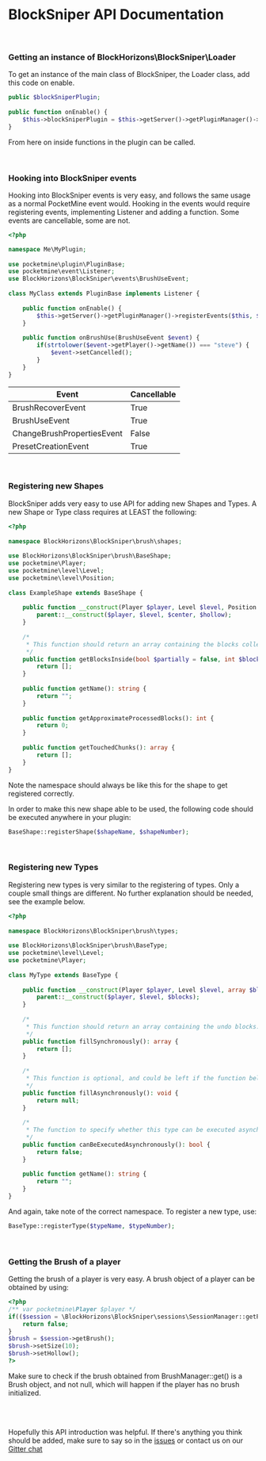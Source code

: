 # BlockSniper API Documentation

<br>

### Getting an instance of BlockHorizons\BlockSniper\Loader
To get an instance of the main class of BlockSniper, the Loader class, add this code on enable.
```php
public $blockSniperPlugin;
  
public function onEnable() {
    $this->blockSniperPlugin = $this->getServer()->getPluginManager()->getPlugin("BlockSniper");
}
```
From here on inside functions in the plugin can be called.

<br>

### Hooking into BlockSniper events
Hooking into BlockSniper events is very easy, and follows the same usage as a normal PocketMine event would. Hooking in the events would require registering events, implementing Listener and adding a function. Some events are cancellable, some are not.
```php
<?php

namespace Me\MyPlugin;
    
use pocketmine\plugin\PluginBase;
use pocketmine\event\Listener;
use BlockHorizons\BlockSniper\events\BrushUseEvent;
    
class MyClass extends PluginBase implements Listener {
    
    public function onEnable() {
        $this->getServer()->getPluginManager()->registerEvents($this, $this);
    }
    
    public function onBrushUse(BrushUseEvent $event) {
        if(strtolower($event->getPlayer()->getName()) === "steve") {
            $event->setCancelled();
        }
    }
}
```
|Event|Cancellable|
|-----|-----------|
|BrushRecoverEvent|True|
|BrushUseEvent|True|
|ChangeBrushPropertiesEvent|False|
|PresetCreationEvent|True|

<br>

### Registering new Shapes
BlockSniper adds very easy to use API for adding new Shapes and Types. A new Shape or Type class requires at LEAST the following:
```php
<?php
    
namespace BlockHorizons\BlockSniper\brush\shapes;
    
use BlockHorizons\BlockSniper\brush\BaseShape;
use pocketmine\Player;
use pocketmine\level\Level;
use pocketmine\level\Position;
    
class ExampleShape extends BaseShape {
    
    public function __construct(Player $player, Level $level, Position $center, bool $hollow) {
        parent::__construct($player, $level, $center, $hollow);
    }
    
    /*
     * This function should return an array containing the blocks collected in the shape.
     */
    public function getBlocksInside(bool $partially = false, int $blocksPerTick = 100): array {
        return [];
    }
    
    public function getName(): string {
        return "";
    }
    
    public function getApproximateProcessedBlocks(): int {
        return 0;
    }
    
    public function getTouchedChunks(): array {
    	return [];
    }
}
```
Note the namespace should always be like this for the shape to get registered correctly.<br>

In order to make this new shape able to be used, the following code should be executed anywhere in your plugin:
```php
BaseShape::registerShape($shapeName, $shapeNumber);
```

<br>

### Registering new Types
Registering new types is very similar to the registering of types. Only a couple small things are different. No further explanation should be needed, see the example below.
```php
<?php
    
namespace BlockHorizons\BlockSniper\brush\types;
    
use BlockHorizons\BlockSniper\brush\BaseType;
use pocketmine\level\Level;
use pocketmine\Player;
    
class MyType extends BaseType {
	
    public function __construct(Player $player, Level $level, array $blocks) {
        parent::__construct($player, $level, $blocks);
    }
    
    /*
     * This function should return an array containing the undo blocks.
     */
    public function fillSynchronously(): array {
        return [];
    }
    
    /*
     * This function is optional, and could be left if the function below is added.
     */
    public function fillAsynchronously(): void {
        return null;
    }
    
    /*
     * The function to specify whether this type can be executed asynchronously or not.
     */
    public function canBeExecutedAsynchronously(): bool {
        return false;
    }
    
    public function getName(): string {
        return "";
    }
}
```
And again, take note of the correct namespace. To register a new type, use:
```php
BaseType::registerType($typeName, $typeNumber);
```

<br>

### Getting the Brush of a player
Getting the brush of a player is very easy. A brush object of a player can be obtained by using:
```php
<?php
/** var pocketmine\Player $player */
if(($session = \BlockHorizons\BlockSniper\sessions\SessionManager::getPlayerSession($player)) === null) {
    return false;
}
$brush = $session->getBrush();
$brush->setSize(10);
$brush->setHollow();
?>
```
Make sure to check if the brush obtained from BrushManager::get() is a Brush object, and not null, which will happen if the player has no brush initialized.

<br><br>

Hopefully this API introduction was helpful. If there's anything you think should be added, make sure to say so in the [issues](https://github.com/BlockHorizons/BlockSniper/issues) or contact us on our [Gitter chat](https://gitter.im/BlockHorizons/BlockSniper)

